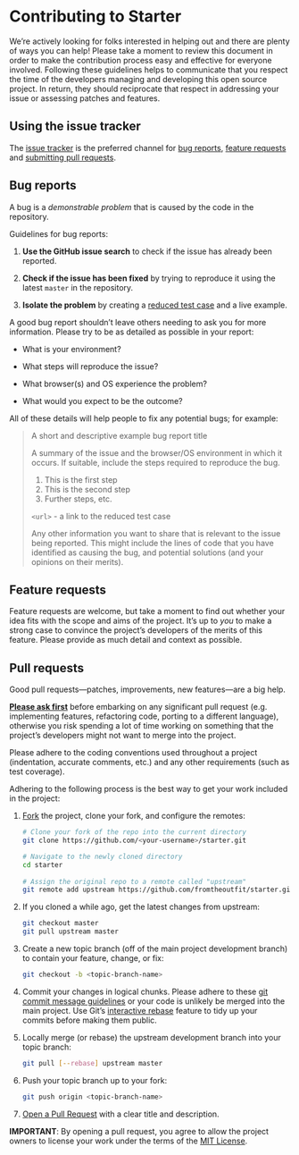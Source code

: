# Contributing to Starter

We’re actively looking for folks interested in helping out and there are plenty of ways you can help! Please take a moment to review this document in order to make the contribution process easy and effective for everyone involved. Following these guidelines helps to communicate that you respect the time of the developers managing and developing this open source project. In return, they should reciprocate that respect in addressing your issue or assessing patches and features.

## Using the issue tracker

The [issue tracker](https://github.com/fromtheoutfit/starter/issues) is the preferred channel for [bug reports](#bugs), [feature requests](#features) and [submitting pull requests](#pull-requests).

<a name="bugs"></a>
## Bug reports

A bug is a _demonstrable problem_ that is caused by the code in the repository.

Guidelines for bug reports:

1. **Use the GitHub issue search** to check if the issue has already been reported.

2. **Check if the issue has been fixed** by trying to reproduce it using the latest `master` in the repository.

3. **Isolate the problem** by creating a [reduced test case](https://css-tricks.com/reduced-test-cases/) and a live example.

A good bug report shouldn’t leave others needing to ask you for more information. Please try to be as detailed as possible in your report:

* What is your environment?

* What steps will reproduce the issue?

* What browser(s) and OS experience the problem?

* What would you expect to be the outcome?

All of these details will help people to fix any potential bugs; for example:

> A short and descriptive example bug report title
>
> A summary of the issue and the browser/OS environment in which it occurs. If suitable, include the steps required to reproduce the bug.
>
> 1. This is the first step
> 2. This is the second step
> 3. Further steps, etc.
>
> `<url>` - a link to the reduced test case
>
> Any other information you want to share that is relevant to the issue being  reported. This might include the lines of code that you have identified as causing the bug, and potential solutions (and your opinions on their merits).

<a name="features"></a>
## Feature requests

Feature requests are welcome, but take a moment to find out whether your idea fits with the scope and aims of the project. It’s up to *you* to make a strong case to convince the project’s developers of the merits of this feature. Please provide as much detail and context as possible.

<a name="pull-requests"></a>
## Pull requests

Good pull requests—patches, improvements, new features—are a big help.

[**Please ask first**](https://github.com/fromtheoutfit/starter/issues/new) before embarking on any significant pull request (e.g. implementing features, refactoring code, porting to a different language), otherwise you risk spending a lot of time working on something that the project’s developers might not want to merge into the project.

Please adhere to the coding conventions used throughout a project (indentation, accurate comments, etc.) and any other requirements (such as test coverage).

Adhering to the following process is the best way to get your work included in the project:

1. [Fork](https://help.github.com/articles/fork-a-repo/) the project, clone your fork, and configure the remotes:

   ```bash
   # Clone your fork of the repo into the current directory
   git clone https://github.com/<your-username>/starter.git
   
   # Navigate to the newly cloned directory
   cd starter
  
   # Assign the original repo to a remote called "upstream"
   git remote add upstream https://github.com/fromtheoutfit/starter.git
   ```

2. If you cloned a while ago, get the latest changes from upstream:

   ```bash
   git checkout master
   git pull upstream master
   ```

3. Create a new topic branch (off of the main project development branch) to contain your feature, change, or fix:

   ```bash
   git checkout -b <topic-branch-name>
   ```

4. Commit your changes in logical chunks. Please adhere to these [git commit message guidelines](http://tbaggery.com/2008/04/19/a-note-about-git-commit-messages.html) or your code is unlikely be merged into the main project. Use Git’s [interactive rebase](https://help.github.com/articles/about-git-rebase/) feature to tidy up your commits before making them public.

5. Locally merge (or rebase) the upstream development branch into your topic branch:

   ```bash
   git pull [--rebase] upstream master
   ```

6. Push your topic branch up to your fork:

   ```bash
   git push origin <topic-branch-name>
   ```

7. [Open a Pull Request](https://help.github.com/articles/about-pull-requests/)
    with a clear title and description.

**IMPORTANT**: By opening a pull request, you agree to allow the project owners to license your work under the terms of the [MIT License](license.txt).
